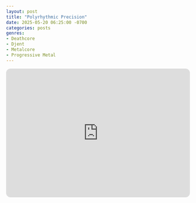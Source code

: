 ```yaml
---
layout: post
title: "Polyrhythmic Precision"
date: 2025-05-20 06:25:00 -0700
categories: posts
genres:
- Deathcore
- Djent
- Metalcore
- Progressive Metal
---
```

<iframe style="border-radius:12px" src="https://open.spotify.com/embed/playlist/5BTTcQysRRUHYhpypAX36C?utm_source=generator" width="100%" height="352" frameBorder="0" allowfullscreen="" allow="autoplay; clipboard-write; encrypted-media; fullscreen; picture-in-picture" loading="lazy"></iframe>